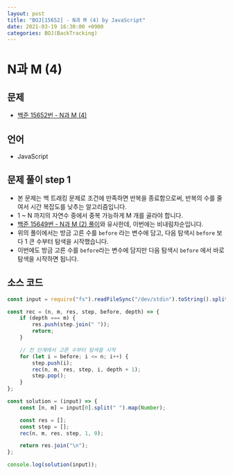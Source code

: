 ```yaml
---
layout: post
title: "BOJ[15652] - N과 M (4) by JavaScript"
date: 2021-03-19 16:30:00 +0900
categories: BOJ(BackTracking)
---
```


# N과 M (4)

## 문제

- [백준 15652번 - N과 M (4)](https://www.acmicpc.net/problem/15652)

## 언어

- JavaScript

## 문제 풀이 step 1

- 본 문제는 백 트래킹 문제로 조건에 만족하면 반복을 종료함으로써, 반복의 수를 줄여서 시간 복잡도를 낮추는 알고리즘입니다.
- 1 ~ N 까지의 자연수 중에서 중복 가능하게 M 개를 골라야 합니다.
- [백준 15649번 - N과 M (2) 풀이](<https://qkrrlgh519.github.io/boj(backtracking)/2021/03/18/BOJ-BackTracking-15650.html>)와 유사한데, 이번에는 비내림차순입니다.
- 위의 풀이에서는 방금 고른 수를 `before` 라는 변수에 담고, 다음 탐색시 `before` 보다 1 큰 수부터 탐색을 시작했습니다.
- 이번에도 방금 고른 수를 `before`라는 변수에 담지만 다음 탐색시 `before` 에서 바로 탐색을 시작하면 됩니다.

## 소스 코드

```jsx
const input = require("fs").readFileSync("/dev/stdin").toString().split("\n");

const rec = (n, m, res, step, before, depth) => {
	if (depth === m) {
		res.push(step.join(" "));
		return;
	}

	// 전 단계에서 고른 수부터 탐색을 시작
	for (let i = before; i <= n; i++) {
		step.push(i);
		rec(n, m, res, step, i, depth + 1);
		step.pop();
	}
};

const solution = (input) => {
	const [n, m] = input[0].split(" ").map(Number);

	const res = [];
	const step = [];
	rec(n, m, res, step, 1, 0);

	return res.join("\n");
};

console.log(solution(input));
```
